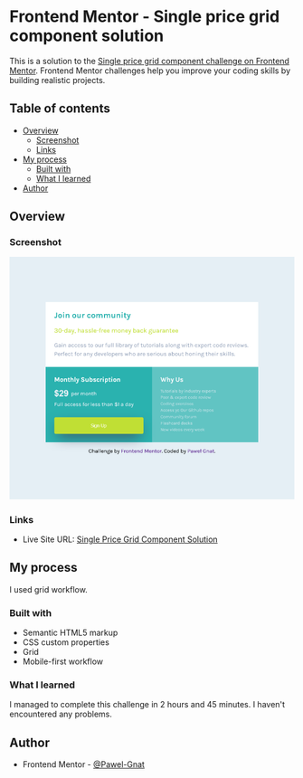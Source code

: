 # Frontend Mentor - Single price grid component solution

This is a solution to the [Single price grid component challenge on Frontend Mentor](https://www.frontendmentor.io/challenges/single-price-grid-component-5ce41129d0ff452fec5abbbc). Frontend Mentor challenges help you improve your coding skills by building realistic projects.

## Table of contents

- [Overview](#overview)
  - [Screenshot](#screenshot)
  - [Links](#links)
- [My process](#my-process)
  - [Built with](#built-with)
  - [What I learned](#what-i-learned)
- [Author](#author)

## Overview

### Screenshot

![](./screenshot.png)

### Links

- Live Site URL: [Single Price Grid Component Solution](xx)

## My process

I used grid workflow.

### Built with

- Semantic HTML5 markup
- CSS custom properties
- Grid
- Mobile-first workflow

### What I learned

I managed to complete this challenge in 2 hours and 45 minutes. I haven't encountered any problems.

## Author

- Frontend Mentor - [@Pawel-Gnat](https://www.frontendmentor.io/profile/Pawel-Gnat)
